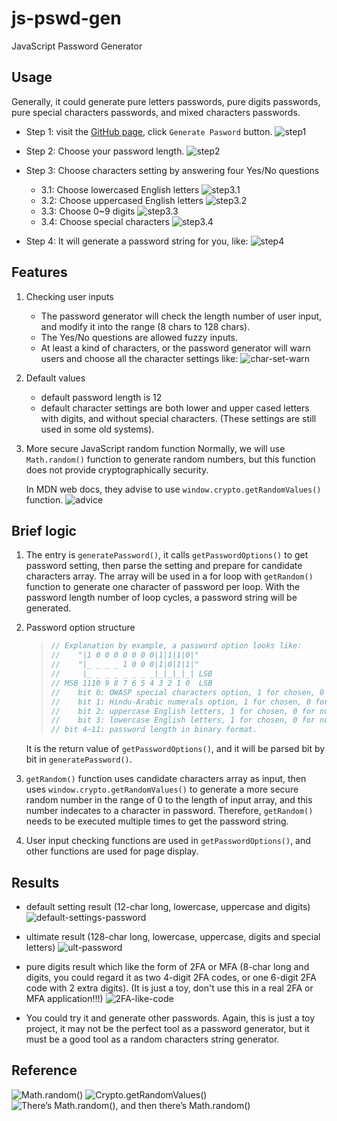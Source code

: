 # js-pswd-gen

JavaScript Password Generator

## Usage

Generally, it could generate pure letters passwords, pure digits passwords, pure special characters passwords, and mixed characters passwords.

+ Step 1:
  visit the [GitHub page](https://v7lanw.github.io/js-pswd-gen/), click `Generate Pasword` button.
  ![step1](./assets/step1.png)

+ Step 2:
  Choose your password length.
  ![step2](./assets/step2.png)

+ Step 3:
  Choose characters setting by answering four Yes/No questions
  + 3.1:
    Choose lowercased English letters
    ![step3.1](./assets/step3.1.png)
  + 3.2:
    Choose uppercased English letters
    ![step3.2](./assets/step3.2.png)
  + 3.3:
    Choose 0~9 digits
    ![step3.3](./assets/step3.3.png)
  + 3.4:
    Choose special characters
    ![step3.4](./assets/step3.4.png)

+ Step 4:
  It will generate a password string for you, like:
  ![step4](./assets/step4.png)

## Features

1. Checking user inputs
   + The password generator will check the length number of user input, and modify it into the range (8 chars to 128 chars).
   + The Yes/No questions are allowed fuzzy inputs.
   + At least a kind of characters, or the password generator will warn users and choose all the character settings like:
   ![char-set-warn](./assets/char-set-warn.png)

2. Default values
   + default password length is 12
   + default character settings are both lower and upper cased letters with digits, and without special characters. (These settings are still used in some old systems).

3. More secure JavaScript random function
   Normally, we will use `Math.random()` function to generate random numbers, but this function does not provide cryptographically security.

   In MDN web docs, they advise to use `window.crypto.getRandomValues()` function.
   ![advice](./assets/advice.png)

## Brief logic

1. The entry is `generatePassword()`, it calls `getPasswordOptions()` to get password setting, then parse the setting and prepare for candidate characters array. The array will be used in a for loop with `getRandom()` function to generate one character of password per loop. With the password length number of loop cycles, a password string will be generated.
2. Password option structure

   > ``` JavaScript
   > // Explanation by example, a password option looks like:
   > //    "|1 0 0 0 0 0 0 0|1|1|1|0|"
   > //    "|_ _ _ _ 1 0 0 0|1|0|1|1|"
   > //     |_ _ _ _ _ _ _ _|_|_|_|_| LSB
   > // MSB 1110 9 8 7 6 5 4 3 2 1 0  LSB
   > //    bit 0: OWASP special characters option, 1 for chosen, 0 for not chosen.
   > //    bit 1: Hindu-Arabic numerals option, 1 for chosen, 0 for not chosen.
   > //    bit 2: uppercase English letters, 1 for chosen, 0 for not chosen.
   > //    bit 3: lowercase English letters, 1 for chosen, 0 for not chosen.
   > // bit 4~11: password length in binary format.
   > ```

   It is the return value of `getPasswordOptions()`, and it will be parsed bit by bit in `generatePassword()`.
3. `getRandom()` function uses candidate characters array as input, then uses `window.crypto.getRandomValues()` to generate a more secure random number in the range of 0 to the length of input array, and this number indecates to a character in password. Therefore, `getRandom()` needs to be executed multiple times to get the password string.
4. User input checking functions are used in `getPasswordOptions()`, and other functions are used for page display. 

## Results

+ default setting result (12-char long, lowercase, uppercase and digits)
![default-settings-password](./assets/default-settings-password.png)

+ ultimate result (128-char long, lowercase, uppercase, digits and special letters)
![ult-password](./assets/ult-password.png)

+ pure digits result which like the form of 2FA or MFA (8-char long and digits, you could regard it as two 4-digit 2FA codes, or one 6-digit 2FA code with 2 extra digits). (It is just a toy, don't use this in a real 2FA or MFA application!!!)
![2FA-like-code](./assets/2FA-like-code.png)

+ You could try it and generate other passwords. Again, this is just a toy project, it may not be the perfect tool as a password generator, but it must be a good tool as a random characters string generator.

## Reference

![Math.random()](https://developer.mozilla.org/en-US/docs/Web/JavaScript/Reference/Global_Objects/Math/random)
![Crypto.getRandomValues()](https://developer.mozilla.org/en-US/docs/Web/API/Crypto/getRandomValues)
![There’s Math.random(), and then there’s Math.random()](https://v8.dev/blog/math-random)
